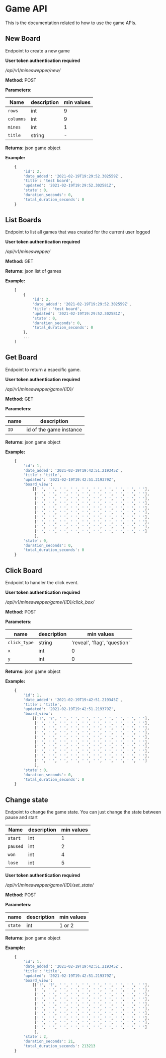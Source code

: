 # Game API
This is the documentation related to how to use the game APIs.

## New Board
Endpoint to create a new game

**User token authentication required**

*/api/v1/mineswepper/new/*

**Method:** POST

**Parameters:**

Name | description | min values|
------ | ------ |------ |
`rows` | int  | 9
`columns` |int | 9
`mines`	|int	| 1
`title`	|string	| -


**Returns:** json game object

**Example:**
```python
	{
		'id': 2, 
		'date_added': '2021-02-19T19:29:52.302559Z',
		'title': 'test board',
		'updated': '2021-02-19T19:29:52.302581Z',
		'state': 0, 
		'duration_seconds': 0,
		'total_duration_seconds': 0
	}
```


## List Boards
Endpoint to list all games that was created for the current  user logged 

**User token authentication required**

*/api/v1/mineswepper/*

**Method:** GET

**Returns:** json list of games

**Example:**
```python
	[
		{
			'id': 2, 
			'date_added': '2021-02-19T19:29:52.302559Z',
			'title': 'test board',
			'updated': '2021-02-19T19:29:52.302581Z',
			'state': 0, 
			'duration_seconds': 0,
			'total_duration_seconds': 0
		},
		...
	]
```


## Get Board
Endpoint to return a especific game.

**User token authentication required**

*/api/v1/mineswepper/game/{ID}/*

**Method:** GET

**Parameters:**

name | description |
------ | ------ |
`ID` | id of the game instance  | 

**Returns:** json game object

**Example:**
```python
	{
		'id': 1,
		'date_added': '2021-02-19T19:42:51.219345Z',
		'title': 'title',
		'updated': '2021-02-19T19:42:51.219379Z',
		'board_view': 
			[[' ', ' ', ' ', ' ', ' ', ' ', ' ', ' ', ' ', ' '],
			 [' ', ' ', ' ', ' ', ' ', ' ', ' ', ' ', ' ', ' '],
			 [' ', ' ', ' ', ' ', ' ', ' ', ' ', ' ', ' ', ' '],
			 [' ', ' ', ' ', ' ', ' ', ' ', ' ', ' ', ' ', ' '],
			 [' ', ' ', ' ', ' ', ' ', ' ', ' ', ' ', ' ', ' '],
			 [' ', ' ', ' ', ' ', ' ', ' ', ' ', ' ', ' ', ' '],
			 [' ', ' ', ' ', ' ', ' ', ' ', ' ', ' ', ' ', ' '],
			 [' ', ' ', ' ', ' ', ' ', ' ', ' ', ' ', ' ', ' '],
			 [' ', ' ', ' ', ' ', ' ', ' ', ' ', ' ', ' ', ' '],
			 [' ', ' ', ' ', ' ', ' ', ' ', ' ', ' ', ' ', ' ']
			 ],
		'state': 0, 
		'duration_seconds': 0,
		'total_duration_seconds': 0
	}

```

## Click Board
Endpoint to handler the click event.

**User token authentication required**

*/api/v1/mineswepper/game/{ID}/click_box/*

**Method:** POST

**Parameters:**

name | description | min values|
------ | ------ | ------ |
`click_type` | string | 'reveal', 'flag', 'question' |
`x` | int  | 0
`y` | int  | 0

**Returns:** json game object

**Example:**
```python
	{
		'id': 1,
		'date_added': '2021-02-19T19:42:51.219345Z',
		'title': 'title',
		'updated': '2021-02-19T19:42:51.219379Z',
		'board_view': 
			[['!', '?', ' ', ' ', ' ', ' ', ' ', ' ', ' ', ' '],
			 [' ', ' ', ' ', ' ', ' ', ' ', ' ', ' ', ' ', ' '],
			 [' ', ' ', ' ', ' ', ' ', ' ', ' ', ' ', ' ', ' '],
			 [' ', ' ', ' ', ' ', ' ', ' ', ' ', ' ', ' ', ' '],
			 [' ', ' ', ' ', ' ', ' ', ' ', ' ', ' ', ' ', ' '],
			 [' ', ' ', ' ', ' ', ' ', ' ', ' ', ' ', ' ', ' '],
			 [' ', ' ', ' ', ' ', ' ', ' ', ' ', ' ', ' ', ' '],
			 [' ', ' ', ' ', ' ', ' ', ' ', ' ', ' ', ' ', ' '],
			 [' ', ' ', ' ', ' ', ' ', ' ', ' ', ' ', ' ', ' '],
			 [' ', ' ', ' ', ' ', ' ', ' ', ' ', ' ', ' ', ' ']
			 ],
		'state': 0, 
		'duration_seconds': 0,
		'total_duration_seconds': 0
	}

```
## Change state
Endpoint to change the game state. You can just change the state between pause and start

Name | description | min values|
------ | ------ |------ |
`start` | int  | 1
`paused` |int | 2
`won`	|int	| 4
`lose`	|int	| 5

**User token authentication required**

*/api/v1/mineswepper/game/{ID}/set_state/*

**Method:** POST

**Parameters:**

name | description | min values|
------ | ------ | ------ |
`state` | int | 1 or 2 |

**Returns:** json game object

**Example:**
```python
	{
		'id': 1,
		'date_added': '2021-02-19T19:42:51.219345Z',
		'title': 'title',
		'updated': '2021-02-19T19:42:51.219379Z',
		'board_view': 
			[['!', '?', ' ', ' ', ' ', ' ', ' ', ' ', ' ', ' '],
			 [' ', ' ', ' ', ' ', ' ', ' ', ' ', ' ', ' ', ' '],
			 [' ', ' ', ' ', ' ', ' ', ' ', ' ', ' ', ' ', ' '],
			 [' ', ' ', ' ', ' ', ' ', ' ', ' ', ' ', ' ', ' '],
			 [' ', ' ', ' ', ' ', ' ', ' ', ' ', ' ', ' ', ' '],
			 [' ', ' ', ' ', ' ', ' ', ' ', ' ', ' ', ' ', ' '],
			 [' ', ' ', ' ', ' ', ' ', ' ', ' ', ' ', ' ', ' '],
			 [' ', ' ', ' ', ' ', ' ', ' ', ' ', ' ', ' ', ' '],
			 [' ', ' ', ' ', ' ', ' ', ' ', ' ', ' ', ' ', ' '],
			 [' ', ' ', ' ', ' ', ' ', ' ', ' ', ' ', ' ', ' ']
			 ],
		'state': 2, 
		'duration_seconds': 21,
		'total_duration_seconds': 213213
	}

```
